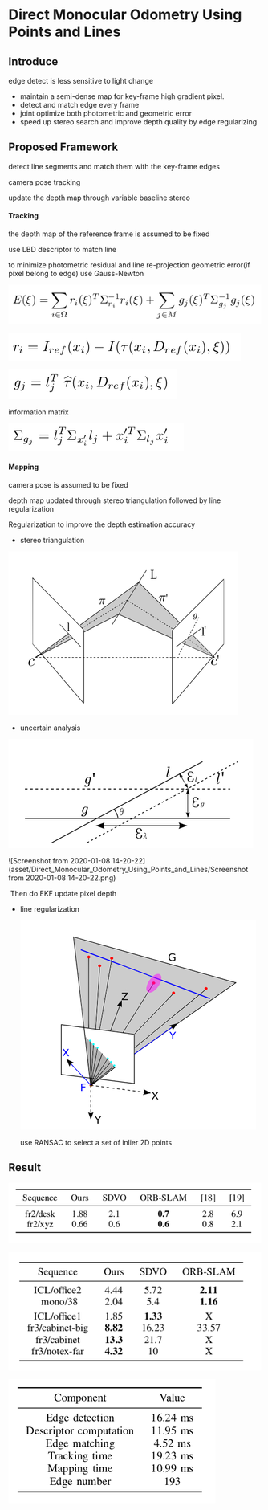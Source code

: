 # Direct Monocular Odometry Using Points and Lines

## Introduce

edge detect is less sensitive  to light change

+ maintain a semi-dense map for key-frame high gradient pixel.
+ detect and match edge every frame
+ joint optimize both photometric and geometric error
+ speed up stereo search and improve depth quality by edge regularizing

## Proposed Framework

detect line segments and match them with the key-frame edges

camera pose tracking

update the depth map through variable baseline stereo

#### Tracking

the depth map of the reference frame is assumed to be fixed

use LBD descriptor to match line

to minimize photometric residual and line re-projection geometric error(if pixel belong to edge) use Gauss-Newton

![Screenshot from 2020-01-08 14-30-39](asset/Direct_Monocular_Odometry_Using_Points_and_Lines/Screenshot%20from%202020-01-08%2014-30-39-1578466578997.png)

![Screenshot from 2020-01-06 10-48-37](asset/Direct_Monocular_Odometry_Using_Points_and_Lines/Screenshot%20from%202020-01-06%2010-48-37-1578466618237.png)

![Screenshot from 2020-01-06 10-48-42](asset/Direct_Monocular_Odometry_Using_Points_and_Lines/Screenshot%20from%202020-01-06%2010-48-42-1578466627756.png)

information matrix 

![Screenshot from 2020-01-06 11-03-29](asset/Direct_Monocular_Odometry_Using_Points_and_Lines/Screenshot%20from%202020-01-06%2011-03-29-1578466645148.png)

#### Mapping

camera pose is assumed to be fixed

depth map updated through stereo triangulation followed by line regularization

Regularization to improve the depth estimation accuracy

+ stereo triangulation

![Screenshot from 2020-01-08 13-56-30](asset/Direct_Monocular_Odometry_Using_Points_and_Lines/Screenshot%20from%202020-01-08%2013-56-30-1578466658976.png)

+ uncertain analysis

![Screenshot from 2020-01-08 14-20-16](asset/Direct_Monocular_Odometry_Using_Points_and_Lines/Screenshot%20from%202020-01-08%2014-20-16-1578466666049.png)

![Screenshot from 2020-01-08 14-20-22](asset/Direct_Monocular_Odometry_Using_Points_and_Lines/Screenshot from 2020-01-08 14-20-22.png)

​	Then do EKF update pixel depth

+ line regularization

  ![Screenshot from 2020-01-08 14-26-52](asset/Direct_Monocular_Odometry_Using_Points_and_Lines/Screenshot%20from%202020-01-08%2014-26-52-1578466674859.png)

  use RANSAC to select a set of inlier 2D points

## Result

![Screenshot from 2020-01-08 14-46-33](asset/Direct_Monocular_Odometry_Using_Points_and_Lines/Screenshot%20from%202020-01-08%2014-46-33-1578466691883.png)

![Screenshot from 2020-01-08 14-46-38](asset/Direct_Monocular_Odometry_Using_Points_and_Lines/Screenshot%20from%202020-01-08%2014-46-38-1578466697151.png)

![Screenshot from 2020-01-08 14-47-24](asset/Direct_Monocular_Odometry_Using_Points_and_Lines/Screenshot%20from%202020-01-08%2014-47-24-1578466701571.png)

